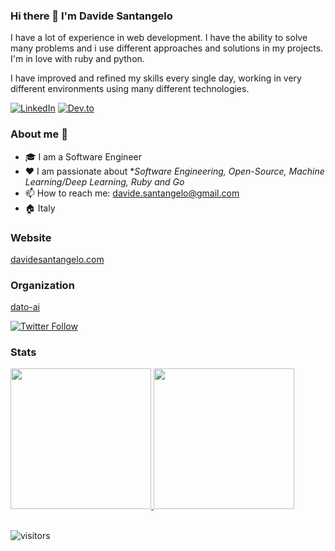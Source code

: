 ### Hi there 👋 I'm Davide Santangelo

I have a lot of experience in web development. I have the ability to solve many problems and i use different approaches and solutions in my projects. I'm in love with ruby and python.

I have improved and refined my skills every single day, working in very different environments using many different technologies. 

<p> <a href="https://www.linkedin.com/in/davidesantangelo/" target="_blank"><img alt="LinkedIn" src="https://img.shields.io/badge/linkedin-%230077B5.svg?&style=for-the-badge&logo=linkedin&logoColor=white" /></a>  <a href="https://dev.to/daviducolo" target="_blank"><img alt="Dev.to" src="https://img.shields.io/badge/dev.to-0A0A0A?style=for-the-badge&logo=dev.to&logoColor=white" /></a> 
</p>

### About me :rocket:
- 🎓 I am a Software Engineer
- ❤️ I am passionate about **Software Engineering, Open-Source, Machine Learning/Deep Learning, Ruby and Go* 
- 📫 How to reach me: davide.santangelo@gmail.com 
- 🏠 Italy

### Website

[davidesantangelo.com](https://davidesantangelo.com)

### Organization

[dato-ai](https://github.com/dato-ai)

[![Twitter Follow][twitter-image]](https://twitter.com/daviducolo)

### Stats

<a href="https://github.com/yasinatesim">
  <img height="225" src="https://github-readme-stats.vercel.app/api?username=davidesantangelo&show_icons=true&theme=dark&include_all_commits=true&count_private=true"/>
  <img height="225" src="https://github-readme-stats.vercel.app/api/top-langs/?username=davidesantangelo&theme=dark"/>
</a>

<br>
<br>

![visitors](https://visitor-badge.glitch.me/badge?page_id=davidesantangelo.count_visitors)

[twitter-image]: https://img.shields.io/twitter/follow/daviducolo?style=social
